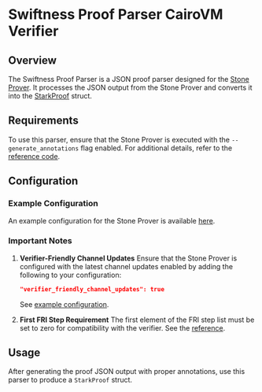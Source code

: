 # Swiftness Proof Parser CairoVM Verifier

## Overview
The Swiftness Proof Parser is a JSON proof parser designed for the [Stone Prover](https://github.com/starkware-libs/stone-prover). It processes the JSON output from the Stone Prover and converts it into the [StarkProof](https://github.com/iosis-tech/swiftness/blob/main/proof_parser/src/stark_proof.rs#L5-L11) struct.

## Requirements
To use this parser, ensure that the Stone Prover is executed with the `--generate_annotations` flag enabled. For additional details, refer to the [reference code](https://github.com/iosis-tech/swiftness/blob/main/examples/proofs/generate.py#L134-L140).

## Configuration

### Example Configuration
An example configuration for the Stone Prover is available [here](https://github.com/iosis-tech/swiftness/blob/main/examples/proofs/cpu_air_params.json).

### Important Notes
1. **Verifier-Friendly Channel Updates**
   Ensure that the Stone Prover is configured with the latest channel updates enabled by adding the following to your configuration:
   ```json
   "verifier_friendly_channel_updates": true
   ```
   See [example configuration](https://github.com/iosis-tech/swiftness/blob/main/examples/proofs/cpu_air_params.json#L26).

2. **First FRI Step Requirement**
   The first element of the FRI step list must be set to zero for compatibility with the verifier. See the [reference](https://github.com/iosis-tech/swiftness/blob/main/examples/proofs/cpu_air_params.json#L13).

## Usage
After generating the proof JSON output with proper annotations, use this parser to produce a `StarkProof` struct.